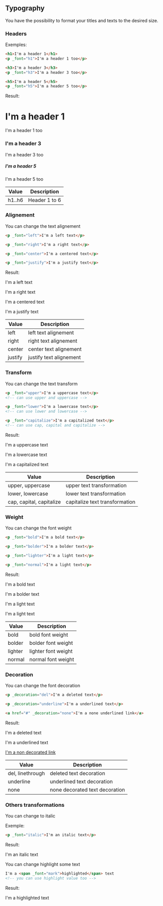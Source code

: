 ## Typography

You have the possibility to format your titles and texts to the desired size.

### Headers

Exemples:

```html
<h1>I'm a header 1</h1>
<p _font="h1">I'm a header 1 too</p>

<h3>I'm a header 3</h3>
<p _font="h3">I'm a header 3 too</p>

<h5>I'm a header 5</h5>
<p _font="h5">I'm a header 5 too</p>
```

Result:

<h1>I'm a header 1</h1>
<p _font="h1">I'm a header 1 too</p>
<h3>I'm a header 3</h3>
<p _font="h3">I'm a header 3 too</p>
<h5>I'm a header 5</h5>
<p _font="h5">I'm a header 5 too</p>

| Value  | Description   |
| ------ | ------------- |
| h1..h6 | Header 1 to 6 |

### Alignement

You can change the text alignement

```html
<p _font="left">I'm a left text</p>

<p _font="right">I'm a right text</p>

<p _font="center">I'm a centered text</p>

<p _font="justify">I'm a justify text</p>
```

Result:

<p _font="left">I'm a left text</p>

<p _font="right">I'm a right text</p>

<p _font="center">I'm a centered text</p>

<p _font="justify">I'm a justify text</p>

| Value   | Description             |
| ------- | ----------------------- |
| left    | left text alignement    |
| right   | right text alignement   |
| center  | center text alignement  |
| justify | justify text alignement |

### Transform

You can change the text transform

```html
<p _font="upper">I'm a uppercase text</p>
<!-- can use upper and uppercase -->

<p _font="lower">I'm a lowercase text</p>
<!-- can use lower and lowercase -->

<p _font="capitalize">I'm a capitalized text</p>
<!-- can use cap, capital and capitalize -->
```

Result:

<p _font="upper">I'm a uppercase text</p>

<p _font="lower">I'm a lowercase text</p>

<p _font="capitalize">I'm a capitalized text</p>

| Value                    | Description                    |
| ------------------------ | ------------------------------ |
| upper, uppercase         | upper text transformation      |
| lower, lowercase         | lower text transformation      |
| cap, capital, capitalize | capitalize text transformation |

### Weight

You can change the font weight

```html
<p _font="bold">I'm a bold text</p>

<p _font="bolder">I'm a bolder text</p>

<p _font="lighter">I'm a light text</p>

<p _font="normal">I'm a light text</p>
```

Result:

<p _font="bold">I'm a bold text</p>

<p _font="bolder">I'm a bolder text</p>

<p _font="lighter">I'm a light text</p>

<p _font="normal">I'm a light text</p>

| Value   | Description         |
| ------- | ------------------- |
| bold    | bold font weight    |
| bolder  | bolder font weight  |
| lighter | lighter font weight |
| normal  | normal font weight  |

### Decoration

You can change the font decoration

```html
<p _decoration="del">I'm a deleted text</p>

<p _decoration="underline">I'm a underlined text</p>

<a href="#" _decoration="none">I'm a none underlined link</a>
```

Result:

<p _decoration="del">I'm a deleted text</p>

<p _decoration="underline">I'm a underlined text</p>

<a href="#" _decoration="none">I'm a non decorated link</a>

| Value            | Description                    |
| ---------------- | ------------------------------ |
| del, linethrough | deleted text decoration        |
| underline        | underlined text decoration     |
| none             | none decorated text decoration |

### Others transformations

You can change to italic

Exemple:

```html
<p _font="italic">I'm an italic text</p>
```

Result:

<p _font="italic">I'm an italic text</p>

You can change highlight some text

```html
I'm a <span _font="mark">highlighted</span> text
<!-- you can use highlight value too -->
```

Result:

I'm a <span _font="mark">highlighted</span> text
